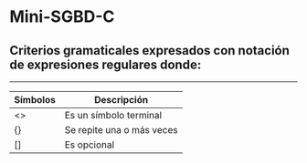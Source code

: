 # Mini-SGBD-C

## Criterios gramaticales expresados con notación de expresiones regulares donde:

--------------------------
| Símbolos | Descripción | 
|----------|-------------|
| <> | Es un símbolo terminal |
| {} | Se repite una o más veces |
| [] | Es opcional |

